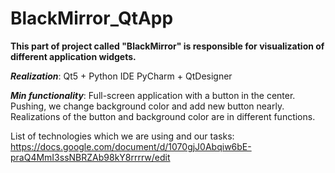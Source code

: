 # BlackMirror_QtApp
__This part of project called "BlackMirror" is responsible for visualization of different application widgets.__

**_Realization_**: Qt5 + Python IDE PyCharm + QtDesigner

**_Min functionality_**: Full-screen application with a button in the center. Pushing, we change background color and add new button nearly. Realizations of the button and background color are in different functions.


List of technologies which we are using and our tasks: https://docs.google.com/document/d/1070gjJ0Abqiw6bE-praQ4MmI3ssNBRZAb98kY8rrrrw/edit


